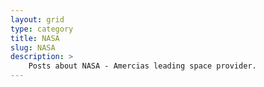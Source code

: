 ```yaml
---
layout: grid
type: category
title: NASA
slug: NASA
description: > 
    Posts about NASA - Amercias leading space provider.
---
```

